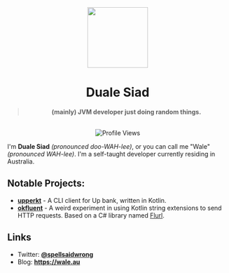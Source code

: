 <div align='center'>
  <div align='center'>
    <img
      src='https://avatars.githubusercontent.com/u/72947322?v=4'
      width='138'
      height='138'
    />
  </div>
  <h1>Duale Siad</h1>
  <blockquote><strong>(mainly) JVM developer just doing random things.</strong></blockquote>

  <br />

  <img alt="Profile Views" src="https://komarev.com/ghpvc/?username=wale" />
</div>

I'm **Duale Siad** *(pronounced doo-WAH-lee)*, or you can call me "Wale" *(pronounced WAH-lee)*. I'm a self-taught developer currently residing in Australia. 


## Notable Projects:
- **[upperkt](https://github.com/wale/upperkt)** - A CLI client for Up bank, written in Kotlin.
- **[okfluent](https://github.com/wale/okfluent)** - A weird experiment in using Kotlin string extensions to send HTTP requests. Based on a C# library named [Flurl](https://flurl.dev).

## Links
- Twitter: **[@spellsaidwrong](https://twitter.com/spellsaidwrong)**
- Blog: **https://wale.au**



